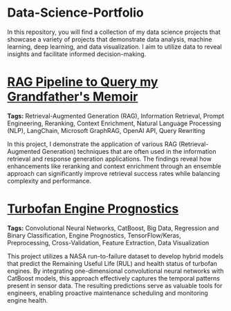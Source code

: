 # Data-Science-Portfolio

In this repository, you will find a collection of my data science projects that showcase a variety of projects that demonstrate data analysis, machine learning, deep learning, and data visualization. I aim to utilize data to reveal insights and facilitate informed decision-making.

# **[RAG Pipeline to Query my Grandfather's Memoir](https://github.com/MattPickard/Data-Science-Portfolio/tree/main/Memior%20RAG%20Project)**

**Tags:** Retrieval-Augmented Generation (RAG), Information Retrieval, Prompt Engineering, Reranking, Context Enrichment, Natural Language Processing (NLP), LangChain, Microsoft GraphRAG, OpenAI API, Query Rewriting

In this project, I demonstrate the application of various RAG (Retrieval-Augmented Generation) techniques that are often used in the information retrieval and response generation applications. The findings reveal how enhancements like reranking and context enrichment through an ensemble approach can significantly improve retrieval success rates while balancing complexity and performance.



# **[Turbofan Engine Prognostics](https://github.com/MattPickard/Data-Science-Portfolio/tree/main/Turbofan%20Engine%20Prognostics%20Project)**

**Tags:** Convolutional Neural Networks, CatBoost, Big Data, Regression and Binary Classification, Engine Prognostics, TensorFlow/Keras, Preprocessing, Cross-Validation, Feature Extraction, Data Visualization

This project utilizes a NASA run-to-failure dataset to develop hybrid models that predict the Remaining Useful Life (RUL) and health status of turbofan engines. By integrating one-dimensional convolutional neural networks with CatBoost models, this approach effectively captures the temporal patterns present in sensor data. The resulting predictions serve as valuable tools for engineers, enabling proactive maintenance scheduling and monitoring engine health.



